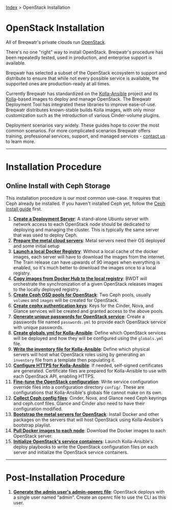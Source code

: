 [Index](/)
\> OpenStack Installation

# OpenStack Installation

All of Breqwatr's private clouds run [OpenStack](https://www.openstack.org/software/).

There's no one "right" way to install OpenStack. Breqwatr's procedure has
been repeatedly tested, used in production, and enterprise support is
available.

Breqwatr has selected a subset of the OpenStack ecosystem to support
and distribute to ensure that while not every possible service is available,
the supported ones are production-ready at all times.

Currently Breqwatr has standardized on the
[Kolla-Ansible](https://github.com/openstack/kolla-ansible) project and its
[Kolla](https://github.com/openstack/kolla)-based images to deploy and manage
OpenStack. The Breqwatr Deployment Tool has integrated these libraries to
improve ease-of-use. Breqwatr distributes known-stable builds Kolla images,
with only minor customization such as the introduction of various Cinder-volume
plugins.


Deployment scenarios vary widely. These guides hope to cover the most common
scenarios. For more complicated scenarios Breqwatr offers training,
professional services, support, and managed services - [contact us](mailto:sales@breqwatr.com)
to learn more.


---


# Installation Procedure

## Online Install with Ceph Storage

This installation procedure is our most common use-case. It requires that
Ceph already be installed. If you haven't installed Ceph yet, follow the
[Ceph install guide](/ceph-install.html) first.

1. [**Create a Deployment Server**](/deployment-server.html): A stand-alone Ubuntu
   server with network access to each OpenStack node should be dedicated to
   deploying and managing the cluster. This is typically the same server that
   was used to deploy Ceph.
1. [**Prepare the metal cloud servers**](/openstack-server-setup.html):
   Metal servers need their OS deployed and some initial setup
1. [**Launch a local Docker Registry**](/registry.html): Without a local cache of
   the docker images, each server will have to download the images from the
   internet. The Train release can have upwards of 90 images when everything is
   enabled, so it's much better to download the images once to a local
   registry.
1. [**Copy images from Docker Hub to the local registry**](/openstack-registry-mirror.html):
   BWDT will orchestrate the synchronization of a given OpenStack releases
   images to the locally deployed registry.
1. [**Create Ceph OSD pools for OpenStack**](/ceph-pools.html): Two Ceph pools,
   usually `volumes` and `images` will be created for OpenStack.
1. [**Create cephx authentication keys**](/ceph-cephx-keys.html): Keys for the
   Cinder, Nova, and Glance services will be created and granted access to the
   above pools.
1. [**Generate unique passwords for OpenStack service**](/openstack-kolla-passwords.html):
   Create a passwords file named `passwords.yml` to provide each OpenStack
   service with unique passwords.
1. [**Create globals.yml for Kolla-Ansible**](/openstack-kolla-globals.html):
   Define which OpenStack services will be deployed and how they will be
   configured using the `globals.yml` file.
1. [**Write the inventory file for Kolla-Ansible**](/openstack-kolla-inventory.html):
   Define which physical servers will host what OpenStack roles using by
   generating an `inventory` file from a template then populating it.
1. [**Configure HTTPS for Kolla-Ansible**](/openstack-kolla-certificates.md):
   If needed, self-signed certificates are generated. Certificate files are
   prepared for Kolla-Ansible to use with each OpenStack API, enabling HTTPS.
1. [**Fine-tune the OpenStack configuration**](/openstack-kolla-config.html):
   Write service configuration override files into a configuration directory
   `config/`. These are configurations that Kolla-Ansible's globals file cannot
   make on its own.
1. [**Collect Ceph config files**](/openstack-ceph.html): Cinder, Nova, and
   Glance need Ceph keyrings and ceph.conf files. Glance and Cinder also need
   to have their configuration modified.
1. [**Bootstrap the metal servers for OpenStack**](/openstack-kolla-bootstrap.html):
   Install Docker and other packages on the servers that will host OpenStack
   using Kolla-Ansible's bootstrap playlist.
1. [**Pull Docker images to each node**](/openstack-kolla-pull.html):
   Download the Docker images to each OpenStack server.
1. [**Initialize OpenStack's service containers**](/openstack-kolla-deploy.html):
   Launch Kolla-Ansible's deploy playbooks to write the OpenStack configuration
   files on each server and initialize the OpenStack service containers.

---

# Post-Installation Procedure

1. [**Generate the admin user's admin-openrc file**](): OpenStack deploys with a
   single user named "admin". Create an openrc file to use the CLI as this
   user.
